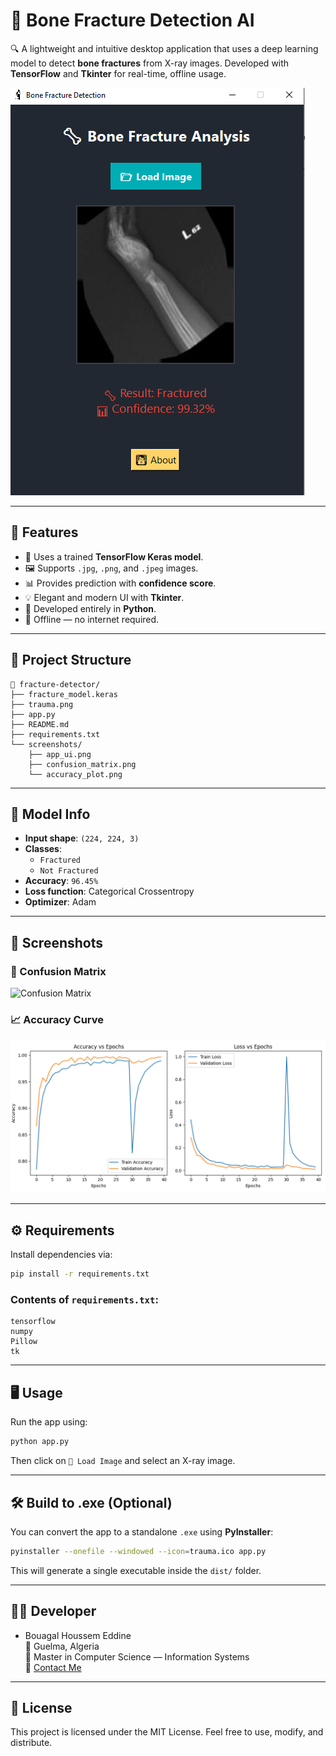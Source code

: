 # 🦴 Bone Fracture Detection AI

🔍 A lightweight and intuitive desktop application that uses a deep learning model to detect **bone fractures** from X-ray images. Developed with **TensorFlow** and **Tkinter** for real-time, offline usage.

![screenshot](screenshots/app_ui.png)

---

## 🚀 Features

- 🧠 Uses a trained **TensorFlow Keras model**.
- 🖼️ Supports `.jpg`, `.png`, and `.jpeg` images.
- 📊 Provides prediction with **confidence score**.
- 💡 Elegant and modern UI with **Tkinter**.
- 🧾 Developed entirely in **Python**.
- 📌 Offline — no internet required.

---

## 📂 Project Structure

```
📁 fracture-detector/
├── fracture_model.keras
├── trauma.png
├── app.py
├── README.md
├── requirements.txt
└── screenshots/
    ├── app_ui.png
    ├── confusion_matrix.png
    └── accuracy_plot.png
```

---

## 🧠 Model Info

- **Input shape**: `(224, 224, 3)`
- **Classes**:
  - `Fractured`
  - `Not Fractured`
- **Accuracy**: `96.45%`
- **Loss function**: Categorical Crossentropy
- **Optimizer**: Adam

---

## 📸 Screenshots

### 🎯 Confusion Matrix

![Confusion Matrix](screenshots/confusion_matrix.png)

### 📈 Accuracy Curve

![Accuracy](screenshots/accuracy_plot.png)

---

## ⚙️ Requirements

Install dependencies via:

```bash
pip install -r requirements.txt
```

### Contents of `requirements.txt`:

```
tensorflow
numpy
Pillow
tk
```

---

## 🖥️ Usage

Run the app using:

```bash
python app.py
```

Then click on `📂 Load Image` and select an X-ray image.

---

## 🛠️ Build to .exe (Optional)

You can convert the app to a standalone `.exe` using **PyInstaller**:

```bash
pyinstaller --onefile --windowed --icon=trauma.ico app.py
```

This will generate a single executable inside the `dist/` folder.

---

## 👨‍💻 Developer

- Bouagal Houssem Eddine  
  📍 Guelma, Algeria  
  💼 Master in Computer Science — Information Systems  
  📧 [Contact Me](mailto:your_email@example.com)

---

## 📃 License

This project is licensed under the MIT License. Feel free to use, modify, and distribute.